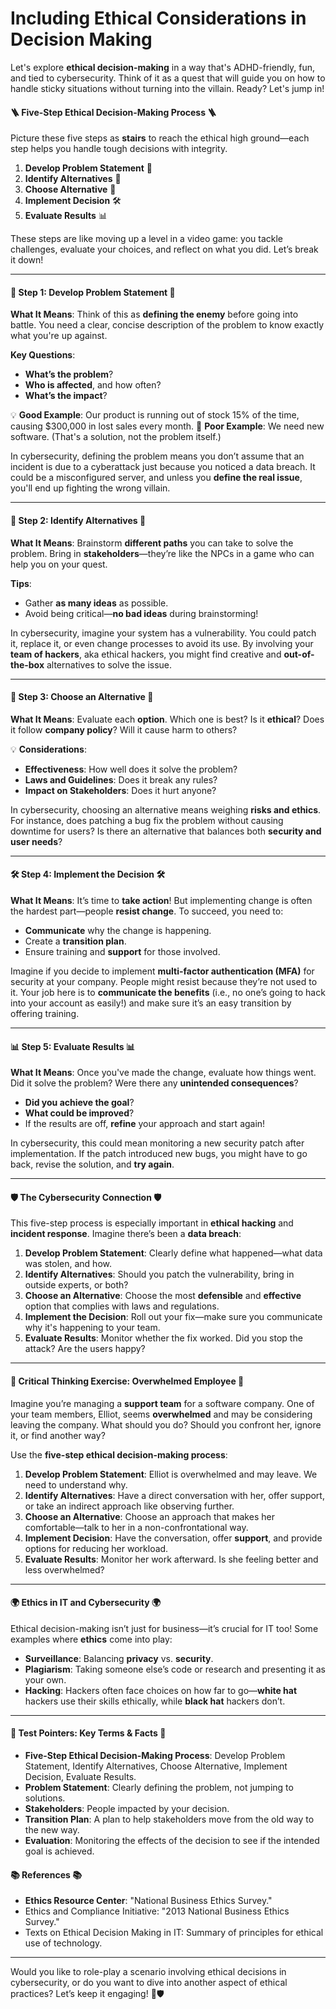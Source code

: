 # Including Ethical Considerations in Decision Making

Let's explore **ethical decision-making** in a way that's ADHD-friendly, fun, and tied to cybersecurity. Think of it as a quest that will guide you on how to handle sticky situations without turning into the villain. Ready? Let's jump in!

#### 🪜 **Five-Step Ethical Decision-Making Process** 🪜

Picture these five steps as **stairs** to reach the ethical high ground—each step helps you handle tough decisions with integrity.

1. **Develop Problem Statement** 🚩
2. **Identify Alternatives** 🔄
3. **Choose Alternative** 🎯
4. **Implement Decision** 🛠️
5. **Evaluate Results** 📊

These steps are like moving up a level in a video game: you tackle challenges, evaluate your choices, and reflect on what you did. Let’s break it down!

***

#### 🚩 **Step 1: Develop Problem Statement** 🚩

**What It Means**: Think of this as **defining the enemy** before going into battle. You need a clear, concise description of the problem to know exactly what you're up against.

**Key Questions**:

* **What’s the problem**?
* **Who is affected**, and how often?
* **What’s the impact**?

💡 **Good Example**: Our product is running out of stock 15% of the time, causing $300,000 in lost sales every month. 🚫 **Poor Example**: We need new software. (That's a solution, not the problem itself.)

In cybersecurity, defining the problem means you don’t assume that an incident is due to a cyberattack just because you noticed a data breach. It could be a misconfigured server, and unless you **define the real issue**, you'll end up fighting the wrong villain.

***

#### 🔄 **Step 2: Identify Alternatives** 🔄

**What It Means**: Brainstorm **different paths** you can take to solve the problem. Bring in **stakeholders**—they’re like the NPCs in a game who can help you on your quest.

**Tips**:

* Gather **as many ideas** as possible.
* Avoid being critical—**no bad ideas** during brainstorming!

In cybersecurity, imagine your system has a vulnerability. You could patch it, replace it, or even change processes to avoid its use. By involving your **team of hackers**, aka ethical hackers, you might find creative and **out-of-the-box** alternatives to solve the issue.

***

#### 🎯 **Step 3: Choose an Alternative** 🎯

**What It Means**: Evaluate each **option**. Which one is best? Is it **ethical**? Does it follow **company policy**? Will it cause harm to others?

💡 **Considerations**:

* **Effectiveness**: How well does it solve the problem?
* **Laws and Guidelines**: Does it break any rules?
* **Impact on Stakeholders**: Does it hurt anyone?

In cybersecurity, choosing an alternative means weighing **risks and ethics**. For instance, does patching a bug fix the problem without causing downtime for users? Is there an alternative that balances both **security and user needs**?

***

#### 🛠️ **Step 4: Implement the Decision** 🛠️

**What It Means**: It’s time to **take action**! But implementing change is often the hardest part—people **resist change**. To succeed, you need to:

* **Communicate** why the change is happening.
* Create a **transition plan**.
* Ensure training and **support** for those involved.

Imagine if you decide to implement **multi-factor authentication (MFA)** for security at your company. People might resist because they’re not used to it. Your job here is to **communicate the benefits** (i.e., no one’s going to hack into your account as easily!) and make sure it’s an easy transition by offering training.

***

#### 📊 **Step 5: Evaluate Results** 📊

**What It Means**: Once you've made the change, evaluate how things went. Did it solve the problem? Were there any **unintended consequences**?

* **Did you achieve the goal**?
* **What could be improved**?
* If the results are off, **refine** your approach and start again!

In cybersecurity, this could mean monitoring a new security patch after implementation. If the patch introduced new bugs, you might have to go back, revise the solution, and **try again**.

***

#### 🛡️ **The Cybersecurity Connection** 🛡️

This five-step process is especially important in **ethical hacking** and **incident response**. Imagine there’s been a **data breach**:

1. **Develop Problem Statement**: Clearly define what happened—what data was stolen, and how.
2. **Identify Alternatives**: Should you patch the vulnerability, bring in outside experts, or both?
3. **Choose an Alternative**: Choose the most **defensible** and **effective** option that complies with laws and regulations.
4. **Implement the Decision**: Roll out your fix—make sure you communicate why it's happening to your team.
5. **Evaluate Results**: Monitor whether the fix worked. Did you stop the attack? Are the users happy?

***

#### 🧠 **Critical Thinking Exercise: Overwhelmed Employee** 🧠

Imagine you’re managing a **support team** for a software company. One of your team members, Elliot, seems **overwhelmed** and may be considering leaving the company. What should you do? Should you confront her, ignore it, or find another way?

Use the **five-step ethical decision-making process**:

1. **Develop Problem Statement**: Elliot is overwhelmed and may leave. We need to understand why.
2. **Identify Alternatives**: Have a direct conversation with her, offer support, or take an indirect approach like observing further.
3. **Choose an Alternative**: Choose an approach that makes her comfortable—talk to her in a non-confrontational way.
4. **Implement Decision**: Have the conversation, offer **support**, and provide options for reducing her workload.
5. **Evaluate Results**: Monitor her work afterward. Is she feeling better and less overwhelmed?

***

#### 🌍 **Ethics in IT and Cybersecurity** 🌍

Ethical decision-making isn’t just for business—it’s crucial for IT too! Some examples where **ethics** come into play:

* **Surveillance**: Balancing **privacy** vs. **security**.
* **Plagiarism**: Taking someone else’s code or research and presenting it as your own.
* **Hacking**: Hackers often face choices on how far to go—**white hat** hackers use their skills ethically, while **black hat** hackers don’t.

***

#### 🎯 **Test Pointers: Key Terms & Facts** 🎯

* **Five-Step Ethical Decision-Making Process**: Develop Problem Statement, Identify Alternatives, Choose Alternative, Implement Decision, Evaluate Results.
* **Problem Statement**: Clearly defining the problem, not jumping to solutions.
* **Stakeholders**: People impacted by your decision.
* **Transition Plan**: A plan to help stakeholders move from the old way to the new way.
* **Evaluation**: Monitoring the effects of the decision to see if the intended goal is achieved.

#### 📚 **References** 📚

* **Ethics Resource Center**: "National Business Ethics Survey."
* Ethics and Compliance Initiative: "2013 National Business Ethics Survey."
* Texts on Ethical Decision Making in IT: Summary of principles for ethical use of technology.

***

Would you like to role-play a scenario involving ethical decisions in cybersecurity, or do you want to dive into another aspect of ethical practices? Let’s keep it engaging! 🎉🛡️
